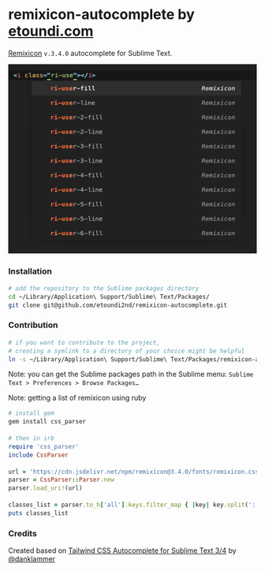 # remixicon-autocomplete by [etoundi.com](https://www.etoundi.com/)

[Remixicon](https://github.com/Remix-Design/RemixIcon) `v.3.4.0` autocomplete for Sublime Text.

![screenshot](screenshot.png)

### Installation
```bash
# add the repository to the Sublime packages directory
cd ~/Library/Application\ Support/Sublime\ Text/Packages/
git clone git@github.com/etoundi2nd/remixicon-autocomplete.git
```

### Contribution
```bash
# if you want to contribute to the project,
# creating a symlink to a directory of your choice might be helpful
ln -s ~/Library/Application\ Support/Sublime\ Text/Packages/remixicon-autocomplete ~/Documents/my-projects/remixicon-autocomplete
```

Note: you can get the Sublime packages path in the Sublime menu:
`Sublime Text > Preferences > Browse Packages…`

Note: getting a list of remixicon using ruby
```ruby
# install gem
gem install css_parser

# then in irb
require 'css_parser'
include CssParser

url = 'https://cdn.jsdelivr.net/npm/remixicon@3.4.0/fonts/remixicon.css' # change version to the latest
parser = CssParser::Parser.new
parser.load_uri!(url)

classes_list = parser.to_h['all'].keys.filter_map { |key| key.split(':').first[1...] if key.starts_with?('.') }
puts classes_list
```

### Credits
Created based on [Tailwind CSS Autocomplete for Sublime Text 3/4](https://github.com/danklammer/tailwind-sublime-autocomplete) by [@danklammer](https://github.com/danklammer)
